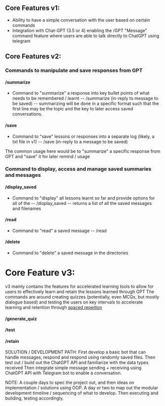 

## Core Features v1:
- Ability to have a simple conversation with the user based on certain commands
- Integration with Chat-GPT (3.5 or 4) enabling the /GPT "Message" command feature where users are able to talk directly to ChatGPT using telegram

## Core Features v2:
### Commands to manipulate and save responses from GPT

#### /summarize
- Command to "summarize" a response into key bullet points of what needs to be remembered / learnt
-- /summarize (in-reply to message to be saved)
-- summarizing will be done in a specific format such that the first line may be the topic and the key to later access saved conversations.

#### /save
- Command to "save" lessons or responses into a separate log (likely, a txt file in v1)
-- /save (in-reply to a message to be saved)

The common usage here would be to "summarize" a specific response from GPT and "save" it for later remind / usage


### Command to display, access and manage saved summaries and messages
#### /display_saved
- Command to "display" all lessons learnt so far and provide options for all of the
-- /display_saved
-- returns a list of all the saved messages and filenames


#### /read
- Command to "read" a saved message
-- /read 

#### /delete
- Command to "delete" a saved message in the directories


# Core Feature v3:
v3 mainly contains the features for accelerated learning tools to allow for users to effectively learn and retain the lessons learned through GPT
The commands are around creating quizzes (potentially, even MCQs, but mostly dialogue based) and testing the users on key intervals to accelerate learning and retention through [spaced repeition](https://en.wikipedia.org/wiki/Spaced_repetition)

#### /generate_quiz


#### /test


#### /retain


SOLUTION / DEVELOPMENT PATH:
First develop a basic bot that can handle messages, respond and respond using randomly saved files.
Then test out / build out the ChatGPT API and familiarize with the data types received
Then integrate simple message sending + receiving using ChatGPT API with Telegram bot to enable a conversation.


NOTE:
A couple days to spec the project out, and then ideas on implementation / solutions using OOP.
A day or two to map out the modular development timeline / sequencing of what to develop.
Then executing and building, testing accordingly.


